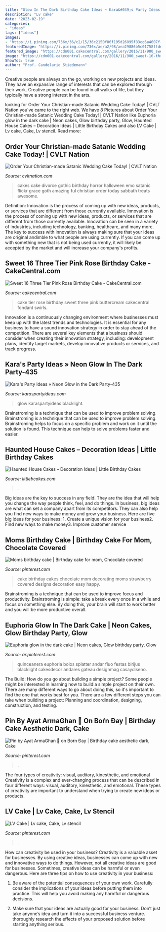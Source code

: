 ```yaml
---
title: "Glow In The Dark Birthday Cake Ideas ~ Kara&#039;s Party Ideas » Neon Glow In The Dark Party-435"
description: "Lv cake"
date: "2023-02-19"
categories:
- "ideas"
tags: ["ideas"]
images:
- "https://i.pinimg.com/736x/36/c2/15/36c2150f86f195d26095f83cc6a4607f--mom-birthday-cakes.jpg"
featuredImage: "https://i.pinimg.com/736x/ae/a2/98/aea29886b5c01758ffde1d80f01fa25a.jpg"
featured_image: "https://cdn001.cakecentral.com/gallery/2016/11/900_sweet-16-three-tier-pink-rose-birthday-cake-772924v4XSe.JPG"
image: "https://cdn001.cakecentral.com/gallery/2016/11/900_sweet-16-three-tier-pink-rose-birthday-cake-772924v4XSe.JPG"
ShowToc: true
author: "Prof. Candelario Stiedemann"
---
```



Creative people are always on the go, working on new projects and ideas. They have an expansive range of interests that can be explored through their work. Creative people can be found in all walks of life, but they typically have a strong interest in the arts.

	

		
looking for Order Your Christian-made Satanic Wedding Cake Today! | CVLT Nation you've came to the right web. We have 8 Pictures about Order Your Christian-made Satanic Wedding Cake Today! | CVLT Nation like Euphoria glow in the dark cake | Neon cakes, Glow birthday party, Glow, Haunted House Cakes – Decoration Ideas | Little Birthday Cakes and also LV Cake | Lv cake, Cake, Lv stencil. Read more:
		
    
## Order Your Christian-made Satanic Wedding Cake Today! | CVLT Nation

<img loading=lazy src="https://cvltnation.com/wp-content/uploads/2017/09/ca6c957d3fa16696cedb014bd9e7244c.jpg" onerror="this.onerror=null;this.src='https://tse4.mm.bing.net/th?id=OIP.gX1NzyzZvQqob1VkvYbJYAHaJ4&amp;pid=15.1';" alt="Order Your Christian-made Satanic Wedding Cake Today! | CVLT Nation">

_Source: cvltnation.com_

>cakes cake divorce gothic birthday horror halloween emo satanic flickr grace goth amazing ful christian order today sabbath treats awesome. 

	

Definition: Innovation is the process of coming up with new ideas, products, or services that are different from those currently available.
Innovation is the process of coming up with new ideas, products, or services that are different from those currently available. Innovation can be seen in a variety of industries, including technology, banking, healthcare, and many more. The key to success with innovation is always making sure that your ideas are original andimble to what people are using currently. If you can come up with something new that is not being used currently, it will likely be accepted by the market and will increase your company's profits.

    
## Sweet 16 Three Tier Pink Rose Birthday Cake - CakeCentral.com

<img loading=lazy src="https://cdn001.cakecentral.com/gallery/2016/11/900_sweet-16-three-tier-pink-rose-birthday-cake-772924v4XSe.JPG" onerror="this.onerror=null;this.src='https://tse2.mm.bing.net/th?id=OIP.fbV1XCXmpx9K9Cz-dJmobQHaJ4&amp;pid=15.1';" alt="Sweet 16 Three Tier Pink Rose Birthday Cake - CakeCentral.com">

_Source: cakecentral.com_

>cake tier rose birthday sweet three pink buttercream cakecentral fondant swirls. 

	

Innovation is a continuously changing environment where businesses must keep up with the latest trends and technologies. It is essential for any business to have a sound innovation strategy in order to stay ahead of the competition. There are several key elements that a business should consider when creating their innovation strategy, including: development plans, identify target markets, develop innovative products or services, and track progress.

    
## Kara&#039;s Party Ideas » Neon Glow In The Dark Party-435

<img loading=lazy src="https://karaspartyideas.com/wp-content/uploads/2013/01/Neon-Glow-in-the-Dark-Party-435.jpg" onerror="this.onerror=null;this.src='https://tse4.mm.bing.net/th?id=OIP.Ry6RtQ7OMp39irQ3kAYx6AHaLJ&amp;pid=15.1';" alt="Kara&#039;s Party Ideas » Neon Glow in the Dark Party-435">

_Source: karaspartyideas.com_

>glow karaspartyideas blacklight. 

	

Brainstroming is a technique that can be used to improve problem solving.
Brainstroming is a technique that can be used to improve problem solving. Brainstroming helps to focus on a specific problem and work on it until the solution is found. This technique can help to solve problems faster and easier.

    
## Haunted House Cakes – Decoration Ideas | Little Birthday Cakes

<img loading=lazy src="https://www.littlebcakes.com/wp-content/uploads/2014/01/Haunted-House-Cake-Ideas.jpg" onerror="this.onerror=null;this.src='https://tse4.mm.bing.net/th?id=OIP.4svFqgP1OxIb7NcPvQk1zwHaJ6&amp;pid=15.1';" alt="Haunted House Cakes – Decoration Ideas | Little Birthday Cakes">

_Source: littlebcakes.com_

>. 

	

Big ideas are the key to success in any field. They are the idea that will help you change the way people think, feel, and do things. In business, big ideas are what can set a company apart from its competitors. They can also help you find new ways to make money and grow your business. Here are five big ideas for your business: 1. Create a unique vision for your business2. Find new ways to make money3. Improve customer service
    
## Moms Birthday Cake | Birthday Cake For Mom, Chocolate Covered

<img loading=lazy src="https://i.pinimg.com/736x/36/c2/15/36c2150f86f195d26095f83cc6a4607f--mom-birthday-cakes.jpg" onerror="this.onerror=null;this.src='https://tse3.mm.bing.net/th?id=OIP.mySMh1pJiP5ydgoZgc2TowHaNK&amp;pid=15.1';" alt="Moms birthday cake | Birthday cake for mom, Chocolate covered">

_Source: pinterest.com_

>cake birthday cakes chocolate mom decorating moms strawberry covered designs decoration easy happy. 

	

Brainstroming is a technique that can be used to improve focus and productivity. Brainstroming is simple: take a break every once in a while and focus on something else. By doing this, your brain will start to work better and you will be more productive overall.

    
## Euphoria Glow In The Dark Cake | Neon Cakes, Glow Birthday Party, Glow

<img loading=lazy src="https://i.pinimg.com/736x/32/f9/a0/32f9a04672ab466cd0a73410ee3b031a.jpg" onerror="this.onerror=null;this.src='https://tse2.mm.bing.net/th?id=OIP.iTNmGn7ZyIokn5SL8Q2D7AHaJ-&amp;pid=15.1';" alt="Euphoria glow in the dark cake | Neon cakes, Glow birthday party, Glow">

_Source: ar.pinterest.com_

>quinceanera euphoria bolos splatter andar fluo festas birijus blacklight cakesdecor andares gateau designmag casaydiseno. 

	

The Build: How do you go about building a simple project?
Some people might be interested in learning how to build a simple project on their own. There are many different ways to go about doing this, so it's important to find the one that works best for you. There are a few different steps you can take when building a project: Planning and coordination, designing, construction, and testing.

    
## Pin By Ayat ArmaGhan 🎀 On Boŕn Đay | Birthday Cake Aesthetic Dark, Cake

<img loading=lazy src="https://i.pinimg.com/736x/14/94/1a/14941a6403375f5ab2ebb7e4eae3df11.jpg" onerror="this.onerror=null;this.src='https://tse4.mm.bing.net/th?id=OIP.63YS9bdTPRispMKyM1Ho7QHaHY&amp;pid=15.1';" alt="Pin by Ayat ArmaGhan 🎀 on Boŕn Đay | Birthday cake aesthetic dark, Cake">

_Source: pinterest.com_

>. 

	

The four types of creativity: visual, auditory, kinesthetic, and emotional
Creativity is a complex and ever-changing process that can be described in four different ways: visual, auditory, kinesthetic, and emotional. These types of creativity are important to understand when trying to create new ideas or products.

    
## LV Cake | Lv Cake, Cake, Lv Stencil

<img loading=lazy src="https://i.pinimg.com/736x/ae/a2/98/aea29886b5c01758ffde1d80f01fa25a.jpg" onerror="this.onerror=null;this.src='https://tse1.mm.bing.net/th?id=OIP.cPdA3qSwgS5O7fHcry6XDAHaHa&amp;pid=15.1';" alt="LV Cake | Lv cake, Cake, Lv stencil">

_Source: pinterest.com_

>. 

	

How can creativity be used in your business?
Creativity is a valuable asset for businesses. By using creative ideas, businesses can come up with new and innovative ways to do things. However, not all creative ideas are good for businesses. Sometimes, creative ideas can be harmful or even dangerous. Here are three tips on how to use creativity in your business: 
1) Be aware of the potential consequences of your own work. Carefully consider the implications of your ideas before putting them into practice. This will help you avoid making any harmful or dangerous decisions. 

2) Make sure that your ideas are actually good for your business. Don’t just take anyone’s idea and turn it into a successful business venture. thoroughly research the effects of your proposed solution before starting anything serious.

